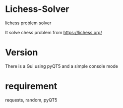 # Lichess-Solver
lichess problem solver

It solve chess problem from https://lichess.org/

# Version

There is a Gui using pyQT5 and a simple console mode

# requirement

requests, random, pyQT5
